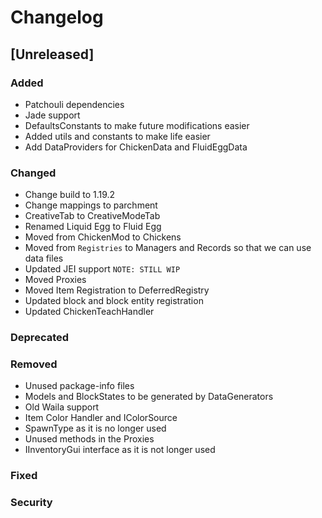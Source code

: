 # Changelog

## [Unreleased]
### Added
- Patchouli dependencies
- Jade support
- DefaultsConstants to make future modifications easier
- Added utils and constants to make life easier
- Add DataProviders for ChickenData and FluidEggData

### Changed
- Change build to 1.19.2
- Change mappings to parchment
- CreativeTab to CreativeModeTab
- Renamed Liquid Egg to Fluid Egg
- Moved from ChickenMod to Chickens
- Moved from `Registries` to Managers and Records so that we can use data files
- Updated JEI support `NOTE: STILL WIP`
- Moved Proxies
- Moved Item Registration to DeferredRegistry
- Updated block and block entity registration
- Updated ChickenTeachHandler

### Deprecated

### Removed
- Unused package-info files
- Models and BlockStates to be generated by DataGenerators
- Old Waila support
- Item Color Handler and IColorSource
- SpawnType as it is no longer used
- Unused methods in the Proxies
- IInventoryGui interface as it is not longer used

### Fixed

### Security
